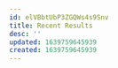 ```yaml
---
id: elVBbtUbP3ZGQWs4s9Snv
title: Recent Results
desc: ''
updated: 1639759645939
created: 1639759645939
---
```


